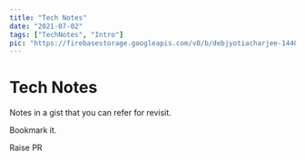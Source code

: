 ```yaml
---
title: "Tech Notes"
date: "2021-07-02"
tags: ["TechNotes", "Intro"]
pic: "https://firebasestorage.googleapis.com/v0/b/debjyotiacharjee-14406.appspot.com/o/blogs%2Fwfh-2.jpg?alt=media"
---
```


# Tech Notes

Notes in a gist that you can refer for revisit.

Bookmark it.

Raise PR